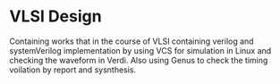 # VLSI Design
Containing works that in the course of VLSI containing verilog and systemVerilog implementation by using VCS for simulation in Linux and checking the waveform in Verdi.
Also using Genus to check the timing voilation by report and sysnthesis.
